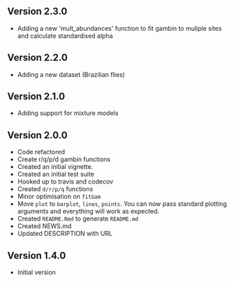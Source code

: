 
## Version 2.3.0

  * Adding a new 'mult_abundances' function to fit gambin to muliple sites and calculate standardised alpha

## Version 2.2.0

  * Adding a new dataset (Brazilian flies)
  
## Version 2.1.0

  * Adding support for mixture models
  
## Version 2.0.0

  * Code refactored
  * Create r/q/p/d gambin functions
  * Created an initial vignette.
  * Created an initial test suite
  * Hooked up to travis and codecov
  * Created `d/r/p/q` functions
  * Minor optimisation on `fitGam`
  * Move `plot` to `barplot`, `lines`, `points`. You can now pass standard plotting arguments 
  and everything will work as expected.
  * Created `README.Rmd` to generate `README.md`
  * Created NEWS.md  
  * Updated DESCRIPTION with URL
  
## Version 1.4.0

  * Initial version